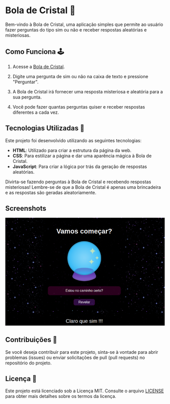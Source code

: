 # Bola de Cristal 🔮

Bem-vindo à Bola de Cristal, uma aplicação simples que permite ao usuário fazer perguntas do tipo sim ou não e receber respostas aleatórias e misteriosas. 

## Como Funciona 🕹️

1. Acesse a [Bola de Cristal](https://boladecristal.epizy.com/).

2. Digite uma pergunta de sim ou não na caixa de texto e pressione "Perguntar".

3. A Bola de Cristal irá fornecer uma resposta misteriosa e aleatória para a sua pergunta.

4. Você pode fazer quantas perguntas quiser e receber respostas diferentes a cada vez.

## Tecnologias Utilizadas 🚀

Este projeto foi desenvolvido utilizando as seguintes tecnologias:

- **HTML**: Utilizado para criar a estrutura da página da web.
- **CSS**: Para estilizar a página e dar uma aparência mágica à Bola de Cristal.
- **JavaScript**: Para criar a lógica por trás da geração de respostas aleatórias.


Divirta-se fazendo perguntas à Bola de Cristal e recebendo respostas misteriosas! Lembre-se de que a Bola de Cristal é apenas uma brincadeira e as respostas são geradas aleatoriamente.

## Screenshots

![Screenshot da Bola de Cristal](print.png)

## Contribuições 💪

Se você deseja contribuir para este projeto, sinta-se à vontade para abrir problemas (issues) ou enviar solicitações de pull (pull requests) no repositório do projeto.

## Licença 📜

Este projeto está licenciado sob a Licença MIT. Consulte o arquivo [LICENSE](LICENSE) para obter mais detalhes sobre os termos da licença.
